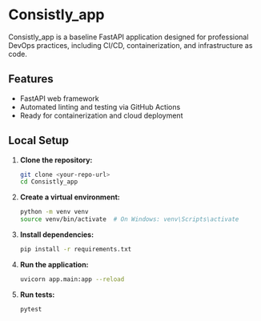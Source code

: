 # Consistly_app

Consistly_app is a baseline FastAPI application designed for professional DevOps practices, including CI/CD, containerization, and infrastructure as code.

## Features

- FastAPI web framework
- Automated linting and testing via GitHub Actions
- Ready for containerization and cloud deployment

## Local Setup

1. **Clone the repository:**
   ```bash
   git clone <your-repo-url>
   cd Consistly_app
   ```
2. **Create a virtual environment:**
   ```bash
   python -m venv venv
   source venv/bin/activate  # On Windows: venv\Scripts\activate
   ```
3. **Install dependencies:**
   ```bash
   pip install -r requirements.txt
   ```
4. **Run the application:**
   ```bash
   uvicorn app.main:app --reload
   ```
5. **Run tests:**
   ```bash
   pytest
   ```
